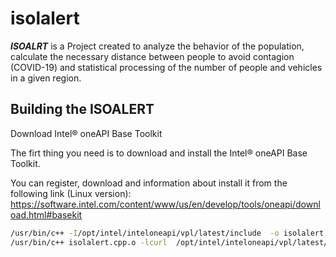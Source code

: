 # isolalert

***ISOALRT*** is a Project created to analyze the behavior of the population, calculate the necessary distance between people to avoid contagion (COVID-19) and statistical processing of the number of people and vehicles in a given region.

## Building the ISOALERT

Download Intel® oneAPI Base Toolkit

The firt thing you need is to download and install the Intel® oneAPI Base Toolkit.

You can register, download and information about install it from the following link (Linux version): https://software.intel.com/content/www/us/en/develop/tools/oneapi/download.html#basekit 




``` bash
/usr/bin/c++ -I/opt/intel/inteloneapi/vpl/latest/include  -o isolalert.cpp.o  -c isolalert.cpp
/usr/bin/c++ isolalert.cpp.o -lcurl  /opt/intel/inteloneapi/vpl/latest/lib/libopencv_world.so -o isolalert 

```
